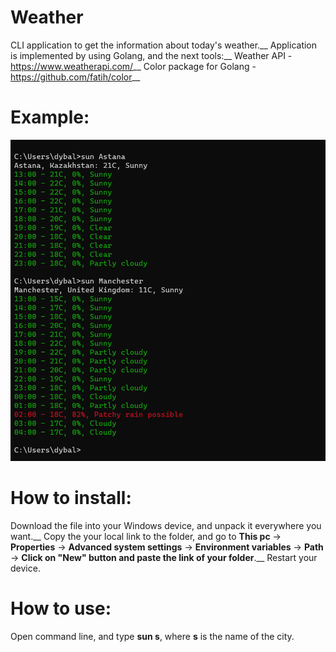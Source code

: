 # Weather
 CLI application to get the information about today's weather.__
 Application is implemented by using Golang, and the next tools:__
 Weather API - https://www.weatherapi.com/__
 Color package for Golang - https://github.com/fatih/color__

# Example:
 ![Alt text](image.png)

# How to install:
 Download the file into your Windows device, and unpack it everywhere you want.__
 Copy the your local link to the folder, and go to **This pc** -> **Properties** -> **Advanced system settings** -> **Environment variables** -> **Path** -> **Click on "New" button and paste the link of your folder**.__
 Restart your device.

 # How to use:
  Open command line, and type **sun s**, where **s** is the name of the city.
